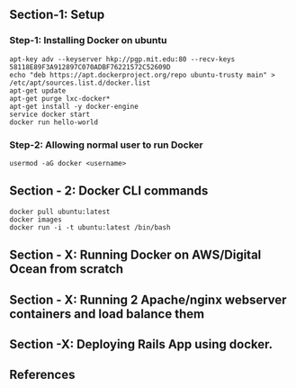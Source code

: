 ## Section-1: Setup
### Step-1: Installing Docker on ubuntu
```
apt-key adv --keyserver hkp://pgp.mit.edu:80 --recv-keys 58118E89F3A912897C070ADBF76221572C52609D
echo "deb https://apt.dockerproject.org/repo ubuntu-trusty main" > /etc/apt/sources.list.d/docker.list
apt-get update
apt-get purge lxc-docker*
apt-get install -y docker-engine
service docker start
docker run hello-world
```

### Step-2: Allowing normal user to run Docker
```
usermod -aG docker <username>
```


## Section - 2: Docker CLI commands
```
docker pull ubuntu:latest
docker images
docker run -i -t ubuntu:latest /bin/bash
```


## Section - X: Running Docker on AWS/Digital Ocean from scratch

## Section - X: Running 2 Apache/nginx webserver containers and load balance them

## Section -X: Deploying Rails App using docker.


## References


